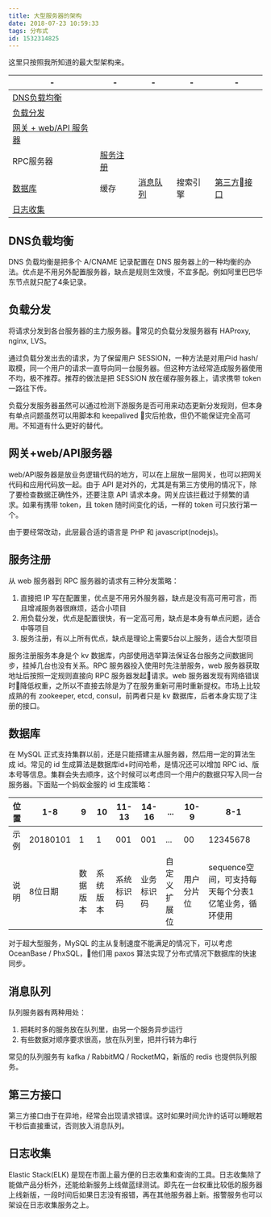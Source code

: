 ```yaml
---
title: 大型服务器的架构
date: 2018-07-23 10:59:33
tags: 分布式
id: 1532314825
---
```

这里只按照我所知道的最大型架构来。

|-|-|-|-|-|
|-|-|-|-|-|
|[DNS负载均衡](##DNS负载均衡) |
|[负载分发](##负载分发) |
|[网关 + web/API 服务器](##网关+web/API服务器)|
|RPC服务器 | [服务注册](##服务注册)
|[数据库](##数据库) | 缓存 | [消息队列](##消息队列) | 搜索引擎 | [第三方接口](##第三方接口)
|[日志收集](##日志收集)|

## DNS负载均衡
DNS 负载均衡是把多个 A/CNAME 记录配置在 DNS 服务器上的一种均衡的办法。优点是不用另外配置服务器，缺点是规则生效慢，不宜多配。例如阿里巴巴华东节点就只配了4条记录。

## 负载分发
将请求分发到各台服务器的主力服务器。常见的负载分发服务器有 HAProxy, nginx, LVS。

通过负载分发出去的请求，为了保留用户 SESSION，一种方法是对用户id hash/取模，同一个用户的请求一直导向同一台服务器。但这种方法经常造成服务器使用不均，极不推荐。推荐的做法是把 SESSION 放在缓存服务器上，请求携带 token 一路往下传。

负载分发服务器虽然可以通过检测下游服务是否可用来动态更新分发规则，但本身有单点问题虽然可以用脚本和 keepalived 灾后抢救，但仍不能保证完全高可用。不知道有什么更好的替代。

## 网关+web/API服务器
web/API服务器是放业务逻辑代码的地方，可以在上层放一层网关，也可以把网关代码和应用代码放一起。由于 API 是对外的，尤其是有第三方使用的情况下，除了要检查数据正确性外，还要注意 API 请求本身。网关应该拦截过于频繁的请求。如果有携带 token，且 token 随时间变化的话，一样的 token 可只放行第一个。

由于要经常改动，此层最合适的语言是 PHP 和 javascript(nodejs)。

## 服务注册
从 web 服务器到 RPC 服务器的请求有三种分发策略：
1. 直接把 IP 写在配置里，优点是不用另外服务器，缺点是没有高可用可言，而且增减服务器很麻烦，适合小项目
2. 用负载分发，优点是配置很快，有一定高可用，缺点是本身有单点问题，适合中等项目
3. 服务注册，有以上所有优点，缺点是理论上需要5台以上服务，适合大型项目

服务注册服务本身是个 kv 数据库，内部使用选举算法保证各台服务之间数据同步，挂掉几台也没有关系。RPC 服务器投入使用时先注册服务，web 服务器获取地址后按照一定规则直接向 RPC 服务器发起请求。web 服务器发现有网络错误时降低权重，之所以不直接去除是为了在服务重新可用时重新提权。市场上比较成熟的有 zookeeper, etcd, consul，前两者只是 kv 数据库，后者本身实现了注册的接口。

## 数据库
在 MySQL 正式支持集群以前，还是只能搭建主从服务器，然后用一定的算法生成 id。常见的 id 生成算法是数据库id+时间哈希，是情况还可以增加 RPC id、版本号等信息。集群会失去顺序，这个时候可以考虑同一个用户的数据只写入同一台服务器。下面贴一个蚂蚁金服的 id 生成策略：

|位置|1-8|9|10|11-13|14-16|...|10-9|8-1|
| - | - |-|-| -    | -   | - | -  | - |
|示例|20180101|1|1|001|001|...|00|12345678|
|说明| 8位日期 |数据版本|系统版本|系统标识码|业务标识码|自定义扩展位|用户分片位|sequence空间，可支持每天每个分表1亿笔业务，循环使用|

对于超大型服务，MySQL 的主从复制速度不能满足的情况下，可以考虑 OceanBase / PhxSQL，他们用 paxos 算法实现了分布式情况下数据库的快速同步。

## 消息队列
队列服务器有两种用处：
1. 把耗时多的服务放在队列里，由另一个服务异步运行
2. 有些数据对顺序要求很高，放在队列里，把并行转为串行

常见的队列服务有 kafka / RabbitMQ / RocketMQ，新版的 redis 也提供队列服务。

## 第三方接口
第三方接口由于在异地，经常会出现请求错误。这时如果时间允许的话可以睡眠若干秒后直接重试，否则放入消息队列。

## 日志收集
Elastic Stack(ELK) 是现在市面上最方便的日志收集和查询的工具。日志收集除了能做产品分析外，还能给新服务上线做蓝绿测试。即先在一台权重比较低的服务器上线新版，一段时间后如果日志没有报错，再在其他服务器上新。报警服务也可以架设在日志收集服务之上。
